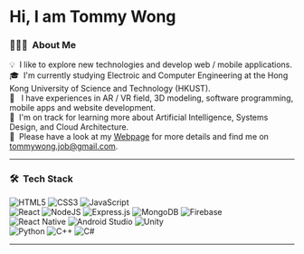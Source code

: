 # Hi, I am Tommy Wong

### 👨🏻‍💻 &nbsp;About Me

💡 &nbsp;I like to explore new technologies and develop web / mobile applications.\
🎓 &nbsp;I'm currently studying Electroic and Computer Engineering at the Hong Kong University of Science and Technology (HKUST).\
📲 &nbsp; I have experiences in AR / VR field, 3D modeling, software programming, mobile apps and website development.\
🌱 &nbsp;I'm on track for learning more about Artificial Intelligence, Systems Design, and Cloud Architecture.\
📄 &nbsp;Please have a look at my [Webpage](tommylhw.github.io) for more details and find me on tommywong.job@gmail.com.

<hr>

### 🛠 &nbsp;Tech Stack

<!-- ![HTML](https://img.shields.io/badge/-HTML-05122A?style=flat&logo=HTML5)&nbsp;![CSS](https://img.shields.io/badge/-CSS-05122A?)&nbsp;![JavaScript](https://img.shields.io/badge/-JavaScript-05122A?style=flat&logo=javascript)&nbsp;\
![React](https://img.shields.io/badge/-React-05122A?style=flat&logo=react)&nbsp;![Node.js](https://img.shields.io/badge/-Node.js-05122A?style=flat&logo=node.js)&nbsp;![Express.js](https://img.shields.io/badge/-Express.js-05122A?style=flat&logo=express)&nbsp;![MongoDB](https://img.shields.io/badge/-MongoDB-05122A?style=flat&logo=mongodb)&nbsp;\
![ReactNative](https://img.shields.io/badge/-ReactNative-05122A?style=flat&logo=react)&nbsp;![AndroidStudio](https://img.shields.io/badge/-AndroidStudio.js-05122A?style=flat&logo=android)&nbsp;![Unity](https://img.shields.io/badge/-Unity-05122A?style=flat&logo=unity)&nbsp;
![Python](https://img.shields.io/badge/-Python-05122A?style=flat&logo=python)&nbsp;![C++](https://img.shields.io/badge/-C++-05122A?style=flat&logo=C%2B%2B&logoColor=00599C)&nbsp; -->

![HTML5](https://img.shields.io/badge/html5-%23E34F26.svg?style=for-the-badge&logo=html5&logoColor=white)&nbsp;![CSS3](https://img.shields.io/badge/css3-%231572B6.svg?style=for-the-badge&logo=css3&logoColor=white)&nbsp;![JavaScript](https://img.shields.io/badge/javascript-%23323330.svg?style=for-the-badge&logo=javascript&logoColor=%23F7DF1E)\
![React](https://img.shields.io/badge/react-%2320232a.svg?style=for-the-badge&logo=react&logoColor=%2361DAFB)&nbsp;![NodeJS](https://img.shields.io/badge/node.js-6DA55F?style=for-the-badge&logo=node.js&logoColor=white)&nbsp;![Express.js](https://img.shields.io/badge/express.js-%23404d59.svg?style=for-the-badge&logo=express&logoColor=%2361DAFB)&nbsp;![MongoDB](https://img.shields.io/badge/MongoDB-%234ea94b.svg?style=for-the-badge&logo=mongodb&logoColor=white)&nbsp;![Firebase](https://img.shields.io/badge/Firebase-039BE5?style=for-the-badge&logo=Firebase&logoColor=white)\
![React Native](https://img.shields.io/badge/react_native-%2320232a.svg?style=for-the-badge&logo=react&logoColor=%2361DAFB)&nbsp;![Android Studio](https://img.shields.io/badge/Android%20Studio-3DDC84.svg?style=for-the-badge&logo=android-studio&logoColor=white)&nbsp;![Unity](https://img.shields.io/badge/unity-%23000000.svg?style=for-the-badge&logo=unity&logoColor=white)\
![Python](https://img.shields.io/badge/python-3670A0?style=for-the-badge&logo=python&logoColor=ffdd54)&nbsp;![C++](https://img.shields.io/badge/c++-%2300599C.svg?style=for-the-badge&logo=c%2B%2B&logoColor=white)&nbsp;![C#](https://img.shields.io/badge/c%23-%23239120.svg?style=for-the-badge&logo=c-sharp&logoColor=white)

<hr>



